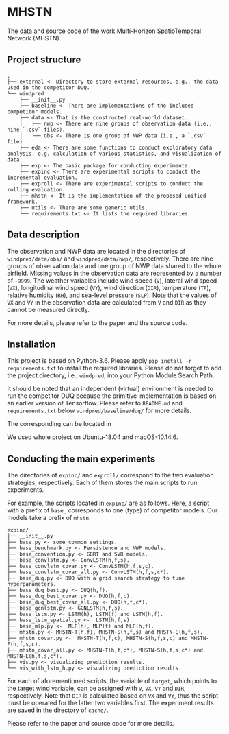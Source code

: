 # MHSTN

The data and source code of the work Multi-Horizon SpatioTemporal Network (MHSTN). 

## Project structure

```
.
├── external <- Directory to store external resources, e.g., the data used in the competitor DUQ.
└── windpred
    ├── __init__.py
    ├── baseline <- There are implementations of the included competitor models.
    ├── data <- That is the constructed real-world dataset.
    │   ├── nwp <- There are nine groups of observation data (i.e., nine `.csv` files). 
    │   └── obs <- There is one group of NWP data (i.e., a `.csv` file)
    ├── eda <- There are some functions to conduct exploratory data analysis, e.g. calculation of various statistics, and visualization of data.
    ├── exp <- The basic package for conducting experiments. 
    ├── expinc <- There are experimental scripts to conduct the incremental evaluation. 
    ├── exproll <- There are experimental scripts to conduct the rolling evaluation. 
    ├── mhstn <- It is the implementation of the proposed unified framework.
    ├── utils <- There are some generic utils.
    └── requirements.txt <- It lists the required libraries.
```


## Data description

The observation and NWP data are located in the directories of `windpred/data/obs/` and `windpred/data/nwp/`, respectively. There are nine groups of observation data and one group of NWP data shared to the whole airfield.  Missing values in the observation data are represented by a number of `-9999`. The weather variables include wind speed (`V`), lateral wind speed (`VX`), longitudinal wind speed (`VY`), wind direction (`DIR`), temperature (`TP`), relative humidity (`RH`), and sea-level pressure (`SLP`). Note that the values of `VX` and `VY` in the observation data are calculated from `V` and `DIR` as they cannot be measured directly. 

For more details, please refer to the paper and the source code.


## Installation

This project is based on Python-3.6. Please apply `pip install -r requirements.txt` to install the required libraries. Please do not forget to add the project directory, i.e., `windpred`, into your Python Module Search Path. 

It should be noted that an independent (virtual) environment is needed to run the competitor DUQ because the primitive implementation is based on an earlier version of Tensorflow. Please refer to `README.md` and `requirements.txt` below `windpred/baseline/duq/` for more details.

The corresponding  can be located in 

We used whole project on Ubuntu-18.04 and macOS-10.14.6. 

## Conducting the main experiments

The directories of `expinc/` and `exproll/` correspond to the two evaluation strategies, respectively. Each of them stores the main scripts to run experiments.   

For example, the scripts located in `expinc/` are as follows. Here, a script with a prefix of `base_` corresponds to one (type) of competitor models. Our models take a prefix of `mhstn`.  

```
expinc/
├── __init__.py
├── base.py <- some common settings.
├── base_benchmark.py <- Persistence and NWP models.
├── base_convention.py <- GBRT and SVR models.
├── base_convlstm.py <- ConvLSTM(h,f,s).
├── base_convlstm_covar.py <- ConvLSTM(h,f,s,c).
├── base_convlstm_covar_all.py <- ConvLSTM(h,f,s,c*).
├── base_duq.py <- DUQ with a grid search strategy to tune hyperparameters.
├── base_duq_best.py <- DUQ(h,f).  
├── base_duq_best_covar.py <- DUQ(h,f,c).  
├── base_duq_best_covar_all.py <- DUQ(h,f,c*). 
├── base_gcnlstm.py <- GCNLSTM(h,f,s).
├── base_lstm.py <- LSTM(h), LSTM(f) and LSTM(h,f).  
├── base_lstm_spatial.py <-  LSTM(h,f,s).
├── base_mlp.py <-  MLP(h), MLP(f) and MLP(h,f).
├── mhstn.py <- MHSTN-T(h,f), MHSTN-S(h,f,s) and MHSTN-E(h,f,s).
├── mhstn_covar.py <-  MHSTN-T(h,f,c), MHSTN-S(h,f,s,c) and MHSTN-E(h,f,s,c).
├── mhstn_covar_all.py <- MHSTN-T(h,f,c*), MHSTN-S(h,f,s,c*) and MHSTN-E(h,f,s,c*).  
├── vis.py <- visualizing prediction results. 
└── vis_with_lstm_h.py <- visualizing prediction results.
```

For each of aforementioned scripts, the variable of `target`, which points to the target wind variable, can be assigned with `V`, `VX`, `VY` and `DIR`, respectively. Note that `DIR` is calculated based on `VX` and `VY`, thus the script must be operated for the latter two variables first. The experiment results are saved in the directory of `cache/`.

Please refer to the paper and source code for more details.
